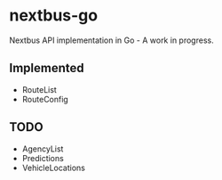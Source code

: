 # nextbus-go
Nextbus API implementation in Go - A work in progress.

## Implemented 

- RouteList
- RouteConfig

## TODO

- AgencyList
- Predictions
- VehicleLocations

